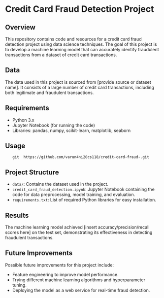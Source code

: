 <!DOCTYPE html>
<html lang="en">
<head>

</head>
<body>

<h1>Credit Card Fraud Detection Project</h1>

<h2>Overview</h2>
<p>This repository contains code and resources for a credit card fraud detection project using data science techniques. The goal of this project is to develop a machine learning model that can accurately identify fraudulent transactions from a dataset of credit card transactions.</p>

<h2>Data</h2>
<p>The data used in this project is sourced from [provide source or dataset name]. It consists of a large number of credit card transactions, including both legitimate and fraudulent transactions.</p>

<h2>Requirements</h2>
<ul>
  <li>Python 3.x</li>
  <li>Jupyter Notebook (for running the code)</li>
  <li>Libraries: pandas, numpy, scikit-learn, matplotlib, seaborn</li>
</ul>

<h2>Usage</h2>
<ol>
<code>git  https://github.com/varun4ni20cs118/credit-card-fraud-.git</code>

</ol>

<h2>Project Structure</h2>
<ul>
  <li><code>data/</code>: Contains the dataset used in the project.</li>
  <li><code>credit_card_fraud_detection.ipynb</code>: Jupyter Notebook containing the code for data preprocessing, model training, and evaluation.</li>
  <li><code>requirements.txt</code>: List of required Python libraries for easy installation.</li>
</ul>

<h2>Results</h2>
<p>The machine learning model achieved [insert accuracy/precision/recall scores here] on the test set, demonstrating its effectiveness in detecting fraudulent transactions.</p>

<h2>Future Improvements</h2>
<p>Possible future improvements for this project include:</p>
<ul>
  <li>Feature engineering to improve model performance.</li>
  <li>Trying different machine learning algorithms and hyperparameter tuning.</li>
  <li>Deploying the model as a web service for real-time fraud detection.</li>
</ul>


</body>
</html>
